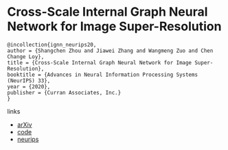# Cross-Scale Internal Graph Neural Network for Image Super-Resolution

```
@incollection{ignn_neurips20,
author = {Shangchen Zhou and Jiawei Zhang and Wangmeng Zuo and Chen Change Loy},
title = {Cross-Scale Internal Graph Neural Network for Image Super-Resolution},
booktitle = {Advances in Neural Information Processing Systems (NeurIPS) 33},
year = {2020},
publisher = {Curran Associates, Inc.}
}
```

links
- [arXiv](https://arxiv.org/abs/2006.16673)
- [code](https://github.com/sczhou/IGNN)
- [neurips](https://nips.cc/Conferences/2020/ScheduleMultitrack?event=17015)